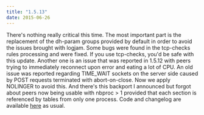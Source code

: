 ```yaml
---
title: "1.5.13"
date: 2015-06-26
---
```


There's nothing really critical this time. The most important part is the replacement of the dh-param groups provided by default in order to avoid the issues brought with logjam. Some bugs were found in the tcp-checks rules processing and were fixed. If you use tcp-checks, you'd be safe with this update. Another one is an issue that was reported in 1.5.12 with peers trying to immediately reconnect upon error and eating a lot of CPU. An old issue was reported regarding TIME\_WAIT sockets on the server side caused by POST requests terminated with abort-on-close. Now we apply NOLINGER to avoid this. And there's this backport I announced but forgot about peers now being usable with nbproc > 1 provided that each section is referenced by tables from only one process. Code and changelog are available [here](/download/1.5/src/) as usual.
